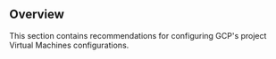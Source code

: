 ## Overview

This section contains recommendations for configuring GCP's project Virtual Machines configurations.
